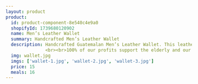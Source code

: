 ```yaml
---
layout: product
product:
  id: product-component-8e540c4e9a0
  shopifyId: 1739680120902
  name: Men’s Leather Wallet
  summary: Handcrafted Men’s Leather Wallet 
  description: Handcrafted Guatemalan Men’s Leather Wallet. This leather wallet featuring traditional Guatemalan handwoven fabric on the outside comes in 2 styles. Both styles have two long bill-holding pockets, card pocket, and individual places for two cards as pictured. One style has an ID holder on the left side as pictured, and the other style has addition storage for credit cards on the left side (just as it has on the left). Please note all wallets contain a unique square of multicolored fabric, framed by the leather as pictured.  All of our items are handmade, unique, and provide sustainable employment opportunities to the most vulnerable families in Santa María de Jesús, Guatemala and the surrounding areas.
               <br><br>100% of our profits support the elderly and our programs at Cosechando Felicidad Inc. including our feeding program for the elderly. 
  img: wallet.jpg
  imgs: ['wallet-1.jpg', 'wallet-2.jpg', 'wallet-3.jpg']
  price: 15
  meals: 16
---
```

